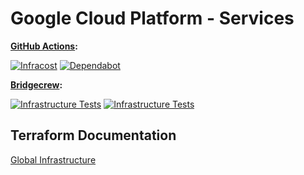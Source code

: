# Google Cloud Platform - Services

**[GitHub Actions](https://github.com/osinfra-io/google-cloud-services/actions):**

[![Infracost](https://github.com/osinfra-io/google-cloud-services/actions/workflows/infracost.yml/badge.svg)](https://github.com/osinfra-io/google-cloud-services/actions/workflows/infracost.yml) [![Dependabot](https://github.com/osinfra-io/google-cloud-services/actions/workflows/dependabot.yml/badge.svg)](https://github.com/osinfra-io/google-cloud-services/actions/workflows/dependabot.yml)

**[Bridgecrew](https://www.bridgecrew.cloud/projects?types=Passed&repository=osinfra-io%2Fgoogle-cloud-services&branch=main):**

[![Infrastructure Tests](https://www.bridgecrew.cloud/badges/github/osinfra-io/google-cloud-services/general)](https://www.bridgecrew.cloud/link/badge?vcs=github&fullRepo=osinfra-io%2Fgoogle-cloud-services&benchmark=INFRASTRUCTURE+SECURITY) [![Infrastructure Tests](https://www.bridgecrew.cloud/badges/github/osinfra-io/google-cloud-services/cis_gcp)](https://www.bridgecrew.cloud/link/badge?vcs=github&fullRepo=osinfra-io%2Fgoogle-cloud-services&benchmark=CIS+GCP+V1.1)

## Terraform Documentation

[Global Infrastructure](global/README.md)
